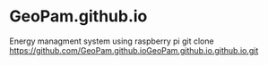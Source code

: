 # GeoPam.github.io
Energy managment system using raspberry pi
git clone https://github.com/GeoPam.github.ioGeoPam.github.io.github.io.git
